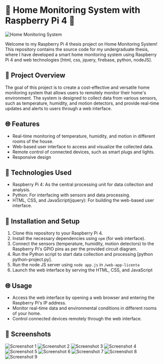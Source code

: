 # 🚀 Home Monitoring System with Raspberry Pi 4 🚀

![Home Monitoring System](link_to_project_screenshot.png)

Welcome to my Raspberry Pi 4 thesis project on Home Monitoring System! This repository contains the source code for my undergraduate thesis, where I have developed a smart home monitoring system using Raspberry Pi 4 and web technologies [html, css, jquery, firebase, python, nodeJS].

## 🔗 Project Overview

The goal of this project is to create a cost-effective and versatile home monitoring system that allows users to remotely monitor their home's environment. The system is designed to collect data from various sensors, such as temperature, humidity, and motion detectors, and provide real-time updates and alerts to users through a web interface.

## 🌐 Features

- Real-time monitoring of temperature, humidity, and motion in different rooms of the house.
- Web-based user interface to access and visualize the collected data.
- Remote control of connected devices, such as smart plugs and lights.
- Responsive design

## 🔧 Technologies Used

- Raspberry Pi 4: As the central processing unit for data collection and analysis.
- Python: For interfacing with sensors and data processing.
- HTML, CSS, and JavaScript(jquery): For building the web-based user interface.

## 🔧 Installation and Setup

1. Clone this repository to your Raspberry Pi 4.
2. Install the necessary dependencies using `npm` (for web interface).
3. Connect the sensors (temperature, humidity, motion detectors) to the Raspberry Pi's GPIO pins as per the provided circuit diagram.
4. Run the Python script to start data collection and processing [python python-project.py].
5. Run the node JS server using `node app.js` in `/web-app-licenta`
6. Launch the web interface by serving the HTML, CSS, and JavaScript

## 🌐 Usage

- Access the web interface by opening a web browser and entering the Raspberry Pi's IP address.
- Monitor real-time data and environmental conditions in different rooms of your home.
- Control connected devices remotely through the web interface.

## 📸 Screenshots

![Screenshot 1](docs/images/circuit.png)
![Screenshot 2](docs/images/homepage.png)
![Screenshot 3](docs/images/homepage2.png)
![Screenshot 4](docs/images/homepage-tablet.png)
![Screenshot 5](docs/images/homepage-tablet2.png)
![Screenshot 6](docs/images/homepage-mobile.png)
![Screenshot 7](docs/images/homepage-mobile2.png)
![Screenshot 8](docs/images/homepage-mobile-3.png)
![Screenshot 9](docs/images/homepage-mobile4.png)
